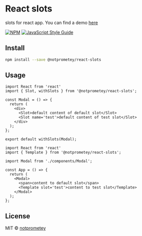 # React slots

slots for react app. You can find a demo [here](https://notprometey.github.io/react-slots/)

[![NPM](https://img.shields.io/npm/v/@notprometey/react-slots.svg)](https://www.npmjs.com/package/@notprometey/react-slots) [![JavaScript Style Guide](https://img.shields.io/badge/code_style-standard-brightgreen.svg)](https://standardjs.com)

## Install

```bash
npm install --save @notprometey/react-slots
```

## Usage

```tsx
import React from 'react'
import { Slot, withSlots } from '@notprometey/react-slots';

const Modal = () => {
  return (
    <div>
      <Slot>default content of default slot</Slot>
      <Slot name='test'>default content of test slot</Slot>
    </div>
  );
};

export default withSlots(Modal);
```

```tsx
import React from 'react'
import { Template } from '@notprometey/react-slots';

import Modal from './components/Modal';

const App = () => {
  return (
    <Modal>
      <span>content to default slot</span>
      <Template slot='test'>content to test slot</Template>
    </Modal>
  );
};
```

## License

MIT © [notprometey](https://github.com/notprometey)
